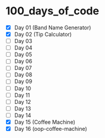 # 100_days_of_code
- [x] Day 01 (Band Name Generator)
- [x] Day 02 (Tip Calculator)
- [ ] Day 03
- [ ] Day 04
- [ ] Day 05
- [ ] Day 06
- [ ] Day 07
- [ ] Day 08
- [ ] Day 09
- [ ] Day 10
- [ ] Day 11
- [ ] Day 12
- [ ] Day 13
- [ ] Day 14
- [x] Day 15 (Coffee Machine)
- [x] Day 16 (oop-coffee-machine)
